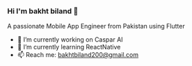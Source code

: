 ### Hi I'm bakht biland 👋

A passionate Mobile App Engineer from Pakistan using Flutter

- 🔭 I’m currently working on Caspar AI
- 🌱 I’m currently learning ReactNative
- 📫 Reach me: bakhtbiland200@gmail.com
